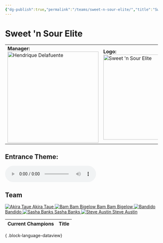 ```yaml
---
{"dg-publish":true,"permalink":"/teams/sweet-n-sour-elite/","title":"Sweet 'n Sour Elite","noteIcon":""}
---
```



# **Sweet 'n Sour Elite**

<table>
<tr>
<td><b>Manager:</b>
<div><a href="https://cptspaulding1980.github.io/choke-slam-wrestling/manager/hendrique-delafuente/" class="champ-card">
	  <img src="https://github.com/CptSpaulding1980/choke-slam-wrestling/releases/download/images/Hendrique_Delafuente.png" width="300" alt="Hendrique Delafuente"></a>
</div>
</td>
<td><b>Logo:</b>
<img src="https://github.com/CptSpaulding1980/choke-slam-wrestling/releases/download/images//ChokeSlam_SnS.png" width="280" alt="Sweet 'n Sour Elite"></td>
</tr>
</table>

## **Entrance Theme:**
<audio controls>
  <source src="https://github.com/CptSpaulding1980/choke-slam-wrestling/releases/download/audio/Sweet_n_Sour_Elite.mp3" type="audio/mpeg">
</audio>

## **Team**
<div class="championship-grid">
  <a href="https://cptspaulding1980.github.io/choke-slam-wrestling/wrestler/akira-taue" class="champ-card">
    <img src="https://github.com/CptSpaulding1980/choke-slam-wrestling/releases/download/images/Akira_Taue.png" alt="Akira Taue">
    <span>Akira Taue</span>
  </a>
  <a href="https://cptspaulding1980.github.io/choke-slam-wrestling/wrestler/bam-bam-bigelow" class="champ-card">
    <img src="https://github.com/CptSpaulding1980/choke-slam-wrestling/releases/download/images/Bam_Bam_Bigelow.png" alt="Bam Bam Bigelow">
    <span>Bam Bam Bigelow</span>
  </a>
  <a href="https://cptspaulding1980.github.io/choke-slam-wrestling/wrestler/bandido" class="champ-card">
    <img src="https://github.com/CptSpaulding1980/choke-slam-wrestling/releases/download/images/Bandido.png" alt="Bandido">
    <span>Bandido</span>
  </a>
  <a href="https://cptspaulding1980.github.io/choke-slam-wrestling/wrestler/sasha-banks" class="champ-card">
    <img src="https://github.com/CptSpaulding1980/choke-slam-wrestling/releases/download/images/Sasha_Banks.png" alt="Sasha Banks">
    <span>Sasha Banks</span>
  </a>
  <a href="https://cptspaulding1980.github.io/choke-slam-wrestling/wrestler/steve-austin" class="champ-card">
    <img src="https://github.com/CptSpaulding1980/choke-slam-wrestling/releases/download/images/Steve_Austin.png" alt="Steve Austin">
    <span>Steve Austin</span>
  </a>
</div>


| Current Champions | Title |
| ----------------- | ----- |

{ .block-language-dataview}
